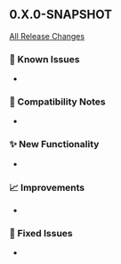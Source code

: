 ## 0.X.0-SNAPSHOT

[All Release Changes](https://github.com/SAP/ai-sdk-java/releases/)

### 🚧 Known Issues

-

### 🔧 Compatibility Notes

-

### ✨ New Functionality

-

### 📈 Improvements

-

### 🐛 Fixed Issues

- 

